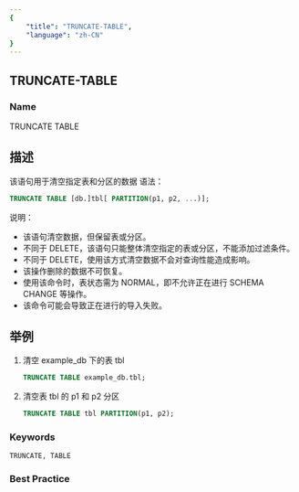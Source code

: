 ```yaml
---
{
    "title": "TRUNCATE-TABLE",
    "language": "zh-CN"
}
---
```


<!--
Licensed to the Apache Software Foundation (ASF) under one
or more contributor license agreements.  See the NOTICE file
distributed with this work for additional information
regarding copyright ownership.  The ASF licenses this file
to you under the Apache License, Version 2.0 (the
"License"); you may not use this file except in compliance
with the License.  You may obtain a copy of the License at

  http://www.apache.org/licenses/LICENSE-2.0

Unless required by applicable law or agreed to in writing,
software distributed under the License is distributed on an
"AS IS" BASIS, WITHOUT WARRANTIES OR CONDITIONS OF ANY
KIND, either express or implied.  See the License for the
specific language governing permissions and limitations
under the License.
-->

## TRUNCATE-TABLE

### Name

TRUNCATE TABLE

## 描述

该语句用于清空指定表和分区的数据
语法：

```sql
TRUNCATE TABLE [db.]tbl[ PARTITION(p1, p2, ...)];
```

说明：

- 该语句清空数据，但保留表或分区。
- 不同于 DELETE，该语句只能整体清空指定的表或分区，不能添加过滤条件。
- 不同于 DELETE，使用该方式清空数据不会对查询性能造成影响。
- 该操作删除的数据不可恢复。
- 使用该命令时，表状态需为 NORMAL，即不允许正在进行 SCHEMA CHANGE 等操作。
- 该命令可能会导致正在进行的导入失败。

## 举例

1. 清空 example_db 下的表 tbl

    ```sql
    TRUNCATE TABLE example_db.tbl;
    ```

2. 清空表 tbl 的 p1 和 p2 分区

    ```sql
    TRUNCATE TABLE tbl PARTITION(p1, p2);
    ```

### Keywords

    TRUNCATE, TABLE

### Best Practice

